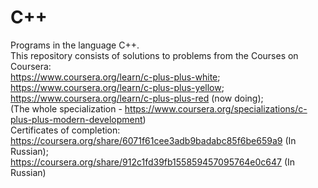 # C++
Programs in the language C++.   
This repository consists of solutions to problems from the Courses on Coursera:  
https://www.coursera.org/learn/c-plus-plus-white;  
https://www.coursera.org/learn/c-plus-plus-yellow;  
https://www.coursera.org/learn/c-plus-plus-red (now doing);  
(The whole specialization -  https://www.coursera.org/specializations/c-plus-plus-modern-development)  
Certificates of completion:  
https://coursera.org/share/6071f61cee3adb9badabc85f6be659a9 (In Russian);  
https://coursera.org/share/912c1fd39fb155859457095764e0c647 (In Russian)
